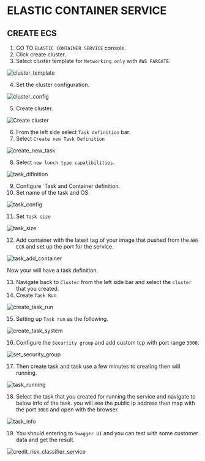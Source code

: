 # ELASTIC CONTAINER SERVICE

## CREATE ECS

1. GO TO `ELASTIC CONTAINER SERVICE` console.
2. Click create cluster.
3. Select cluster template for `Networking only` with `AWS FARGATE`.

  ![cluster_template](https://github.com/surawut-jirasaktavee/course-machine-learning-zoomcamp/blob/main/midterm-project/images/fargate_cluster_template.png)
  
4. Set the cluster configuration.

  ![cluster_config](https://github.com/surawut-jirasaktavee/course-machine-learning-zoomcamp/blob/main/midterm-project/images/fargate_cluster_config.png)

5. Create cluster.

  ![Create cluster](https://github.com/surawut-jirasaktavee/course-machine-learning-zoomcamp/blob/main/midterm-project/images/fargate_cluster.png)
 
6. From the left side select `Task definition` bar.
7. Select `Create new Task Definition`

  ![create_new_task](https://github.com/surawut-jirasaktavee/course-machine-learning-zoomcamp/blob/main/midterm-project/images/create_fargate_new_task.png)
  
8. Select `new lunch type capatibilities`.

  ![task_difinition](https://github.com/surawut-jirasaktavee/course-machine-learning-zoomcamp/blob/main/midterm-project/images/fargate_task_definition.png)
  
9. Configure `Task and Container definition.
10. Set name of the task and OS.

  ![task_config](https://github.com/surawut-jirasaktavee/course-machine-learning-zoomcamp/blob/main/midterm-project/images/fargate_task_config.png)
  
11. Set `Task size`

  ![task_size](https://github.com/surawut-jirasaktavee/course-machine-learning-zoomcamp/blob/main/midterm-project/images/fargate_task_size.png)
  
12. Add container with the latest tag of your image that pushed from the `AWS ECR` and set up the port for the service.

  ![task_add_container](https://github.com/surawut-jirasaktavee/course-machine-learning-zoomcamp/blob/main/midterm-project/images/fargate_cluster_add_container.png)
  
Now your will have a task definition.
  
13. Navigate back to `Cluster` from the left side bar and select the `cluster` that you created.
14. Create `Task Run`

  ![create_task_run](https://github.com/surawut-jirasaktavee/course-machine-learning-zoomcamp/blob/main/midterm-project/images/create_task_run.png)
  
15. Setting up `Task run` as the following.

  ![create_task_system](https://github.com/surawut-jirasaktavee/course-machine-learning-zoomcamp/blob/main/midterm-project/images/create_task_system.png)
  
16. Configure the `Securtity group` and add custom tcp with port range `3000`.

  ![set_security_group](https://github.com/surawut-jirasaktavee/course-machine-learning-zoomcamp/blob/main/midterm-project/images/set_cluster_sec_group.png)
  
17. Then create task and task use a few minutes to creating then will running.

  ![task_running](https://github.com/surawut-jirasaktavee/course-machine-learning-zoomcamp/blob/main/midterm-project/images/fargate_task_running.png)
  
18. Select the task that you created for running the service and navigate to below info of the task. you will see the public ip address then map with the port `3000` and open with the browser.

  ![task_info](https://github.com/surawut-jirasaktavee/course-machine-learning-zoomcamp/blob/main/midterm-project/images/fargate_task_info.png)
  
19. You should entering to `Swagger UI` and you can test with some customer data and get the result.

  ![credit_risk_classifier_service](https://github.com/surawut-jirasaktavee/course-machine-learning-zoomcamp/blob/main/midterm-project/images/credit_risk_classifier_service.png)
 
